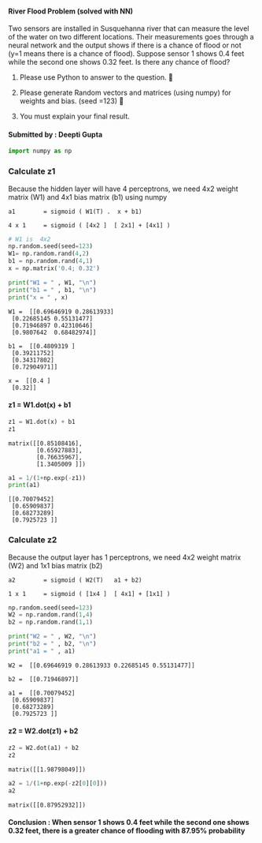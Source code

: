 
#### River Flood Problem (solved with NN)

Two sensors are installed in Susquehanna river that can measure the level of the water on two different locations. Their measurements goes through a neural network and the output shows if there is a chance of flood or not (y=1 means there is a chance of flood). Suppose sensor 1 shows 0.4 feet while the second one shows 0.32 feet. Is there any chance of flood? 

1. Please use Python to answer to the question.  

2. Please generate Random vectors and matrices (using numpy) for weights and bias. (seed =123)  

3. You must explain your final result.

#### Submitted by : Deepti Gupta


```python
import numpy as np
```

### Calculate z1
Because the hidden layer will have 4 perceptrons, we need 4x2 weight matrix (W1) and 4x1 bias matrix (b1) using numpy

    a1        = sigmoid ( W1(T) .  x + b1)

    4 x 1     = sigmoid ( [4x2 ]  [ 2x1] + [4x1] )


```python
# W1 is  4x2
np.random.seed(seed=123)
W1= np.random.rand(4,2)
b1 = np.random.rand(4,1)
x = np.matrix('0.4; 0.32')
```


```python
print("W1 = " , W1, "\n")
print("b1 = " , b1, "\n")
print("x = " , x)
```

    W1 =  [[0.69646919 0.28613933]
     [0.22685145 0.55131477]
     [0.71946897 0.42310646]
     [0.9807642  0.68482974]] 
    
    b1 =  [[0.4809319 ]
     [0.39211752]
     [0.34317802]
     [0.72904971]] 
    
    x =  [[0.4 ]
     [0.32]]
    

#### z1 = W1.dot(x) + b1


```python
z1 = W1.dot(x) + b1
z1
```




    matrix([[0.85108416],
            [0.65927883],
            [0.76635967],
            [1.3405009 ]])




```python
a1 = 1/(1+np.exp(-z1))
print(a1)
```

    [[0.70079452]
     [0.65909837]
     [0.68273289]
     [0.7925723 ]]
    

### Calculate z2
Because the output layer has 1 perceptrons, we need 4x2 weight matrix (W2) and 1x1 bias matrix (b2)

    a2        = sigmoid ( W2(T)   a1 + b2)

    1 x 1     = sigmoid ( [1x4 ]  [ 4x1] + [1x1] )


```python
np.random.seed(seed=123)
W2 = np.random.rand(1,4)
b2 = np.random.rand(1,1)

```


```python
print("W2 = " , W2, "\n")
print("b2 = " , b2, "\n")
print("a1 = " , a1)
```

    W2 =  [[0.69646919 0.28613933 0.22685145 0.55131477]] 
    
    b2 =  [[0.71946897]] 
    
    a1 =  [[0.70079452]
     [0.65909837]
     [0.68273289]
     [0.7925723 ]]
    

#### z2 = W2.dot(z1) + b2



```python
z2 = W2.dot(a1) + b2
z2
```




    matrix([[1.98798049]])




```python
a2 = 1/(1+np.exp(-z2[0][0]))
a2
```




    matrix([[0.87952932]])



#### Conclusion :  When sensor 1 shows 0.4 feet while the second one shows 0.32 feet, there is a greater chance of flooding with 87.95% probability 


```python

```
